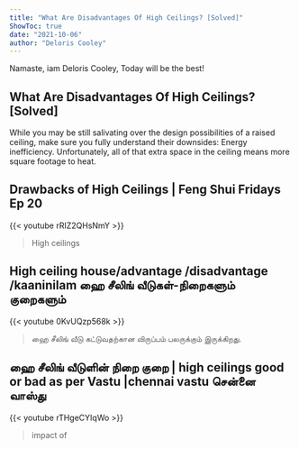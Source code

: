 ```yaml
---
title: "What Are Disadvantages Of High Ceilings? [Solved]"
ShowToc: true 
date: "2021-10-06"
author: "Deloris Cooley" 
---
```


Namaste, iam Deloris Cooley, Today will be the best!
## What Are Disadvantages Of High Ceilings? [Solved]
While you may be still salivating over the design possibilities of a raised ceiling, make sure you fully understand their downsides: Energy inefficiency. Unfortunately, all of that extra space in the ceiling means more square footage to heat.

## Drawbacks of High Ceilings | Feng Shui Fridays Ep 20
{{< youtube rRIZ2QHsNmY >}}
>High ceilings

## High ceiling house/advantage /disadvantage /kaaninilam ஹை சீலிங் வீடுகள்-நிறைகளும் குறைகளும்
{{< youtube 0KvUQzp568k >}}
>ஹை சீலிங் வீடு கட்டுவதற்கான விருப்பம் பலருக்கும் இருக்கிறது.

## ஹை சீலிங் வீடுளின் நிறை குறை |  high ceilings  good or bad as per Vastu |chennai vastu சென்னை வாஸ்து
{{< youtube rTHgeCYIqWo >}}
>impact of 

